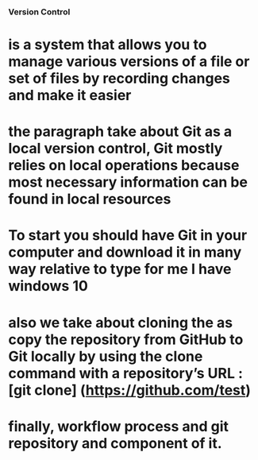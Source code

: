 ### Version Control
# is a system that allows you to manage various versions of a file or set of files by recording changes and make it easier
#   the paragraph take about Git as a local version control, Git mostly relies on local operations because most necessary information can be found in local resources


#  To start you should have Git in your computer and download it in many way relative to type for me I have windows 10
# also we take about cloning the as copy the repository from GitHub to Git locally by using the clone command with a repository’s URL :[git clone] (https://github.com/test)
# finally, workflow process and  git repository and component of it. 





